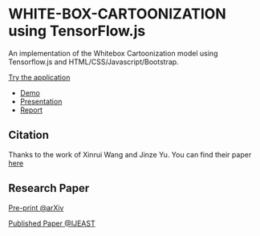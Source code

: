 # WHITE-BOX-CARTOONIZATION using TensorFlow.js
 An implementation of the Whitebox Cartoonization model using Tensorflow.js and HTML/CSS/Javascript/Bootstrap.

[Try the application](https://amey-thakur.github.io/WHITE-BOX-CARTOONIZATION)

 - [Demo](https://github.com/Amey-Thakur/WHITE-BOX-CARTOONIZATION/blob/main/WHITE-BOX%20CARTOONIZATION%20USING%20AN%20EXTENDED%20GAN%20FRAMEWORK%20DEMO.mp4)
 - [Presentation](https://github.com/Amey-Thakur/WHITE-BOX-CARTOONIZATION/blob/main/WHITE-BOX%20CARTOONIZATION%20USING%20AN%20EXTENDED%20GAN%20FRAMEWORK%20PRESENTATION.pdf)
 - [Report](https://github.com/Amey-Thakur/WHITE-BOX-CARTOONIZATION/blob/main/MINI-PROJECT_REPORT_TE-COMPS_B-50%2C51%2C58.pdf)

## Citation
Thanks to the work of Xinrui Wang and Jinze Yu. You can find their paper [here](https://openaccess.thecvf.com/content_CVPR_2020/html/Wang_Learning_to_Cartoonize_Using_White-Box_Cartoon_Representations_CVPR_2020_paper.html) 

## Research Paper
[Pre-print @arXiv](https://arxiv.org/abs/2107.04551)

[Published Paper @IJEAST](http://ijeast.com/papers/294-298,Tesma512,IJEAST.pdf)
